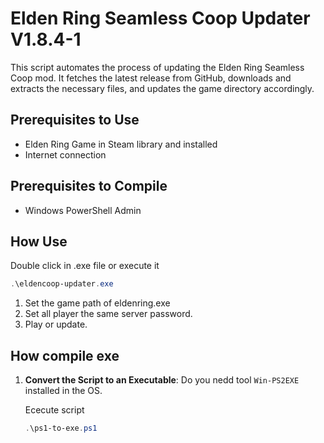 # Elden Ring Seamless Coop Updater V1.8.4-1

This script automates the process of updating the Elden Ring Seamless Coop mod. It fetches the latest release from GitHub, downloads and extracts the necessary files, and updates the game directory accordingly.

## Prerequisites to Use

- Elden Ring Game in Steam library and installed
- Internet connection 

## Prerequisites to Compile

- Windows PowerShell Admin

## How Use
   Double click in .exe file or execute it
   ```powershell
   .\eldencoop-updater.exe
   ```

   1. Set the game path of eldenring.exe
   2. Set all player the same server password.
   3. Play or update.

## How compile exe

1. **Convert the Script to an Executable**:
   Do you nedd tool `Win-PS2EXE` installed in the OS.

   Ececute script
   ```powershell
   .\ps1-to-exe.ps1
   ```  